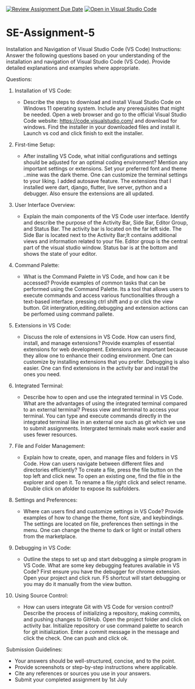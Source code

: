 [![Review Assignment Due Date](https://classroom.github.com/assets/deadline-readme-button-22041afd0340ce965d47ae6ef1cefeee28c7c493a6346c4f15d667ab976d596c.svg)](https://classroom.github.com/a/XoLGRbHq)
[![Open in Visual Studio Code](https://classroom.github.com/assets/open-in-vscode-2e0aaae1b6195c2367325f4f02e2d04e9abb55f0b24a779b69b11b9e10269abc.svg)](https://classroom.github.com/online_ide?assignment_repo_id=15317396&assignment_repo_type=AssignmentRepo)
# SE-Assignment-5
Installation and Navigation of Visual Studio Code (VS Code)
 Instructions:
Answer the following questions based on your understanding of the installation and navigation of Visual Studio Code (VS Code). Provide detailed explanations and examples where appropriate.

 Questions:

1. Installation of VS Code:
   - Describe the steps to download and install Visual Studio Code on Windows 11 operating system. Include any prerequisites that might be needed.
   Open a web browser and go to the official Visual Studio Code website: https://code.visualstudio.com/ and download for windows.
   Find the installer in your downloaded files and install it.
   Launch vs cod and click finish to exit the installer.

2. First-time Setup:
   - After installing VS Code, what initial configurations and settings should be adjusted for an optimal coding environment? Mention any important settings or extensions.
   Set your preferred font and theme ..mine was the dark theme.
   One can customize the terminal settings to your liking.
   I added autosave feature.
   The extensions that I installed were dart, django, flutter, live server, python and a debugger.
   Also ensure the extensions are all updated.

3. User Interface Overview:
   - Explain the main components of the VS Code user interface. Identify and describe the purpose of the Activity Bar, Side Bar, Editor Group, and Status Bar.
   The activity bar is located on the far left side.
   The Side Bar is located next to the Activity Bar;It contains additional views and information related to your file.
   Editor group is the central part of the visual studio window.
   Status bar is at the bottom and shows the state of your editor. 

4. Command Palette:
   - What is the Command Palette in VS Code, and how can it be accessed? Provide examples of common tasks that can be performed using the Command Palette.
   Its a tool that allows users to execute commands and access various functionalities through a text-based interface.
   pressing ctrl shift and p or click the view button.
   Git intergration,editing,debugging and extension actions can be perfomed using command pallete.

5. Extensions in VS Code:
   - Discuss the role of extensions in VS Code. How can users find, install, and manage extensions? Provide examples of essential extensions for web development.
Extensions are important because they allow one to enhance their coding environment.
One can customize by installing extensions that you prefer.
Debugging is also easier.
One can find extensions in the activity bar and install the ones you need.

6. Integrated Terminal:
   - Describe how to open and use the integrated terminal in VS Code. What are the advantages of using the integrated terminal compared to an external terminal?
   Presss view and terminal to access your terminal.
   You can type and execute commands directly in the integrated terminal like in an external one such as git which we use to submit assignments.
   Intergrated terminals make work easier and uses fewer resources.

7. File and Folder Management:
   - Explain how to create, open, and manage files and folders in VS Code. How can users navigate between different files and directories efficiently?
   To create a file, press the file button on the top left and click new.
   To open an existing one, find the file in the explorer and open it.
   To rename a file,right click and select rename.
   Double click on afolder to expose its subfolders.

8. Settings and Preferences:
   - Where can users find and customize settings in VS Code? Provide examples of how to change the theme, font size, and keybindings.
   The settings are located on file, preferences then settings in the menu.
   One can change the theme to dark or light or install others from the marketplace.


9. Debugging in VS Code:
   - Outline the steps to set up and start debugging a simple program in VS Code. What are some key debugging features available in VS Code?
   First ensure you have the debugger for chrome extension.
   Open your project and click run.
   F5 shortcut will start debugging or you may do it manually from the view button.


10. Using Source Control:
    - How can users integrate Git with VS Code for version control? Describe the process of initializing a repository, making commits, and pushing changes to GitHub.
    Open the project folder and click on activity bar.
    Initialize repository or use command palette to search for git initialization.
    Enter a commit message in the message and click the check.
    One can push and click ok.
    


 Submission Guidelines:
- Your answers should be well-structured, concise, and to the point.
- Provide screenshots or step-by-step instructions where applicable.
- Cite any references or sources you use in your answers.
- Submit your completed assignment by 1st July 

